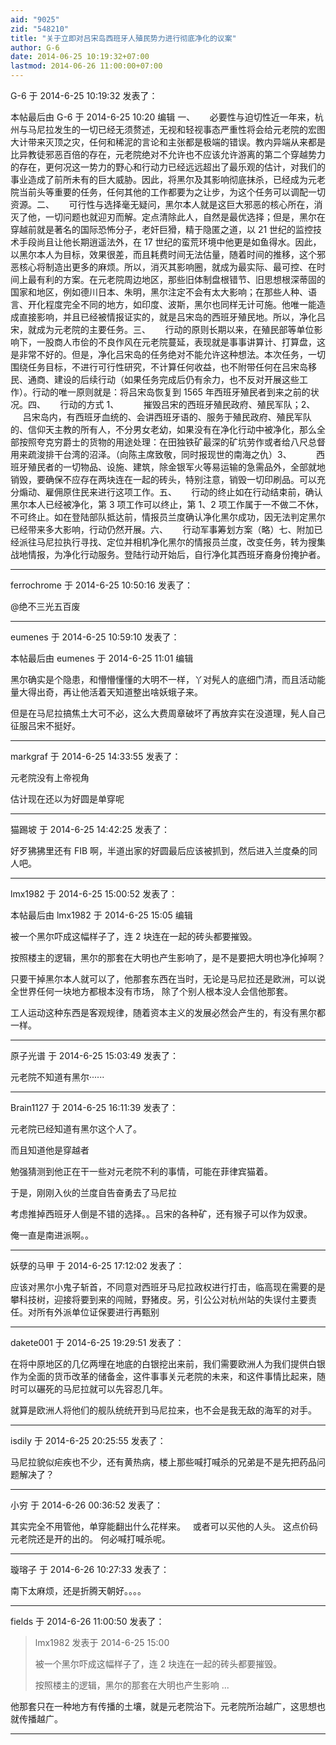 ```yaml
---
aid: "9025"
zid: "548210"
title: "关于立即对吕宋岛西班牙人殖民势力进行彻底净化的议案"
author: G-6
date: 2014-06-25 10:19:32+07:00
lastmod: 2014-06-26 11:00:00+07:00
---
```


G-6 于 2014-6-25 10:19:32 发表了：

本帖最后由 G-6 于 2014-6-25 10:20 编辑 一、      必要性与迫切性近一年来，杭州与马尼拉发生的一切已经无须赘述，无视和轻视事态严重性将会给元老院的宏图大计带来灭顶之灾，任何和稀泥的言论和主张都是极端的错误。教内异端从来都是比异教徒邪恶百倍的存在，元老院绝对不允许也不应该允许游离的第二个穿越势力的存在，更何况这一势力的野心和行动力已经远远超出了最乐观的估计，对我们的事业造成了前所未有的巨大威胁。因此，将黑尔及其影响彻底抹杀，已经成为元老院当前头等重要的任务，任何其他的工作都要为之让步，为这个任务可以调配一切资源。二、      可行性与选择毫无疑问，黑尔本人就是这巨大邪恶的核心所在，消灭了他，一切问题也就迎刃而解。定点清除此人，自然是最优选择；但是，黑尔在穿越前就是著名的国际恐怖分子，老奸巨猾，精于隐匿之道，以 21 世纪的监控技术手段尚且让他长期逍遥法外，在 17 世纪的蛮荒环境中他更是如鱼得水。因此，以黑尔本人为目标，效果很差，而且耗费时间无法估量，随着时间的推移，这个邪恶核心将制造出更多的麻烦。所以，消灭其影响圈，就成为最实际、最可控、在时间上最有利的方案。在元老院周边地区，那些旧体制盘根错节、旧思想根深蒂固的国家和地区，例如德川日本、朱明，黑尔注定不会有太大影响；在那些人种、语言、开化程度完全不同的地方，如印度、波斯，黑尔也同样无计可施。他唯一能造成直接影响，并且已经被情报证实的，就是吕宋岛的西班牙殖民地。所以，净化吕宋，就成为元老院的主要任务。三、      行动的原则长期以来，在殖民部等单位影响下，一股商人市侩的不良作风在元老院蔓延，表现就是事事讲算计、打算盘，这是非常不好的。但是，净化吕宋岛的任务绝对不能允许这种想法。本次任务，一切围绕任务目标，不进行可行性研究，不计算任何收益，也不附带任何在吕宋岛移民、通商、建设的后续行动（如果任务完成后仍有余力，也不反对开展这些工作）。行动的唯一原则就是：将吕宋岛恢复到 1565 年西班牙殖民者到来之前的状况。四、      行动的方式 1、          摧毁吕宋的西班牙殖民政府、殖民军队；2、          吕宋岛内，有西班牙血统的、会讲西班牙语的、服务于殖民政府、殖民军队的、信仰天主教的所有人，不分男女老幼，如果没有在净化行动中被净化，那么全部按照夸克穷爵士的货物的用途处理：在田独铁矿最深的矿坑劳作或者给八尺总督用来疏浚排干台湾的沼泽。（向陈主席致敬，同时报现世的南海之仇）3、          西班牙殖民者的一切物品、设施、建筑，除金银军火等易运输的急需品外，全部就地销毁，要确保不应存在两块连在一起的砖头，特别注意，销毁一切印刷品。可以充分煽动、雇佣原住民来进行这项工作。五、      行动的终止如在行动结束前，确认黑尔本人已经被净化，第 3 项工作可以终止，第 1、2 项工作属于一不做二不休，不可终止。如在登陆部队抵达前，情报员兰度确认净化黑尔成功，因无法判定黑尔已经带来多大影响，行动仍然开展。六、      行动军事筹划方案（略）七、附加已经派往马尼拉执行寻找、定位并相机净化黑尔的情报员兰度，改变任务，转为搜集战地情报，为净化行动服务。登陆行动开始后，自行净化其西班牙裔身份掩护者。

---

ferrochrome 于 2014-6-25 10:50:16 发表了：

@绝不三光五百废

---

eumenes 于 2014-6-25 10:59:10 发表了：

本帖最后由 eumenes 于 2014-6-25 11:01 编辑

黑尔确实是个隐患，和懵懵懂懂的大明不一样，丫对髡人的底细门清，而且活动能量大得出奇，再让他活着天知道整出啥妖蛾子来。

但是在马尼拉搞焦土大可不必，这么大费周章破坏了再放弃实在没道理，髡人自己征服吕宋不挺好。

---

markgraf 于 2014-6-25 14:33:55 发表了：

元老院没有上帝视角

估计现在还以为好圆是单穿呢

---

猫踢坡 于 2014-6-25 14:42:25 发表了：

好歹狒狒里还有 FIB 啊，半道出家的好圆最后应该被抓到，然后进入兰度桑的同人吧。

---

lmx1982 于 2014-6-25 15:00:52 发表了：

本帖最后由 lmx1982 于 2014-6-25 15:05 编辑

被一个黑尔吓成这幅样子了，连 2 块连在一起的砖头都要摧毁。

按照楼主的逻辑，黑尔的那套在大明也产生影响了，是不是要把大明也净化掉啊？

只要干掉黑尔本人就可以了，他那套东西在当时，无论是马尼拉还是欧洲，可以说全世界任何一块地方都根本没有市场， 除了个别人根本没人会信他那套。

工人运动这种东西是客观规律，随着资本主义的发展必然会产生的，有没有黑尔都一样。

---

原子光谱 于 2014-6-25 15:03:49 发表了：

元老院不知道有黑尔······

---

Brain1127 于 2014-6-25 16:11:39 发表了：

元老院已经知道有黑尔这个人了。

而且知道他是穿越者

勉强猜测到他正在干一些对元老院不利的事情，可能在菲律宾猫着。

于是，刚刚入伙的兰度自告奋勇去了马尼拉

考虑推掉西班牙人倒是不错的选择。。吕宋的各种矿，还有猴子可以作为奴隶。

俺一直是南进派啊。。

---

妖孽的马甲 于 2014-6-25 17:12:02 发表了：

应该对黑尔小鬼子斩首，不同意对西班牙马尼拉政权进行打击，临高现在需要的是攀科技树，迎接将要到来的闯贼，野猪皮。另，引公公对杭州站的失误付主要责任。对所有外派单位证保要进行再甄别

---

dakete001 于 2014-6-25 19:29:51 发表了：

在将中原地区的几亿两埋在地底的白银挖出来前，我们需要欧洲人为我们提供白银作为全面的货币改革的储备金，这件事事关元老院的未来，和这件事情比起来，随时可以碾死的马尼拉就可以先容忍几年。

就算是欧洲人将他们的舰队统统开到马尼拉来，也不会是我无敌的海军的对手。

---

isdily 于 2014-6-25 20:25:55 发表了：

马尼拉貌似疟疾也不少，还有黄热病，楼上那些喊打喊杀的兄弟是不是先把药品问题解决了？

---

小穷 于 2014-6-26 00:36:52 发表了：

其实完全不用管他，单穿能翻出什么花样来。   或者可以买他的人头。 这点价码元老院还是开的出的。 何必喊打喊杀呢。

---

璇瑢子 于 2014-6-26 10:27:33 发表了：

南下太麻烦，还是折腾天朝好。。。。

---

fields 于 2014-6-26 11:00:50 发表了：

> lmx1982 发表于 2014-6-25 15:00
>
> 被一个黑尔吓成这幅样子了，连 2 块连在一起的砖头都要摧毁。
>
> 按照楼主的逻辑，黑尔的那套在大明也产生影响 ...

他那套只在一种地方有传播的土壤，就是元老院治下。元老院所治越广，这思想也就传播越广。

---

